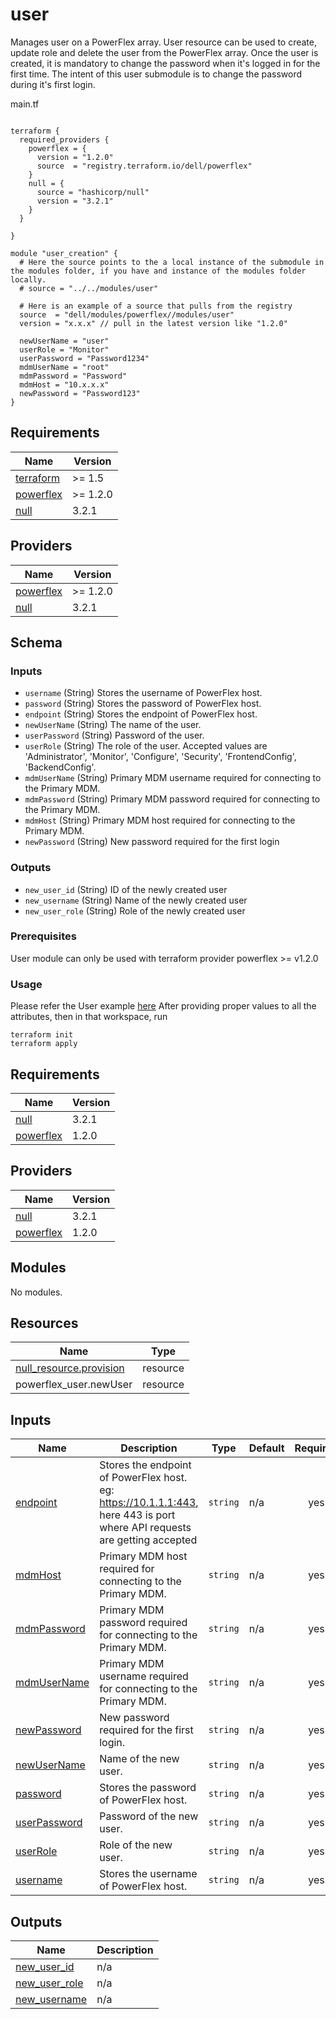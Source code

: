 <!--
Copyright (c) 2023 Dell Inc., or its subsidiaries. All Rights Reserved.

Licensed under the Mozilla Public License Version 2.0 (the "License");
you may not use this file except in compliance with the License.
You may obtain a copy of the License at

    http://mozilla.org/MPL/2.0/


Unless required by applicable law or agreed to in writing, software
distributed under the License is distributed on an "AS IS" BASIS,
WITHOUT WARRANTIES OR CONDITIONS OF ANY KIND, either express or implied.
See the License for the specific language governing permissions and
limitations under the License.
-->
# user

Manages user on a PowerFlex array. User resource can be used to create, update role and delete the user from the PowerFlex array. Once the user is created, it is mandatory to change the password when it's logged in for the first time. The intent of this user submodule is to change the password during it's first login.

main.tf
```hcl

terraform {
  required_providers {
    powerflex = {
      version = "1.2.0"
      source  = "registry.terraform.io/dell/powerflex"
    }
    null = {  
      source = "hashicorp/null"  
      version = "3.2.1"  
    }
  }
    
}

module "user_creation" {
  # Here the source points to the a local instance of the submodule in the modules folder, if you have and instance of the modules folder locally. 
  # source = "../../modules/user"

  # Here is an example of a source that pulls from the registry
  source  = "dell/modules/powerflex//modules/user"
  version = "x.x.x" // pull in the latest version like "1.2.0"

  newUserName = "user"
  userRole = "Monitor"
  userPassword = "Password1234"
  mdmUserName = "root"
  mdmPassword = "Password"
  mdmHost = "10.x.x.x"
  newPassword = "Password123"
}
```

## Requirements

| Name | Version |
|------|---------|
| <a name="requirement_terraform"></a> [terraform](#requirement\_terraform) |  >= 1.5 |
| <a name="requirement_powerflex"></a> [powerflex](#requirement\_powerflex) | >= 1.2.0 |
| <a name="requirement_null"></a> [null](#requirement\_null) |  3.2.1 |   

## Providers

| Name | Version |
|------|---------|
| <a name="provider_powerflex"></a> [powerflex](#provider\_powerflex) | >= 1.2.0 |
| <a name="provider_null"></a> [null](#provider\_null) |  3.2.1 |   

## Schema

### Inputs

- `username` (String) Stores the username of PowerFlex host.
- `password` (String) Stores the password of PowerFlex host.
- `endpoint` (String) Stores the endpoint of PowerFlex host.
- `newUserName` (String) The name of the user.
- `userPassword` (String) Password of the user.
- `userRole` (String) The role of the user. Accepted values are 'Administrator', 'Monitor', 'Configure', 'Security', 'FrontendConfig', 'BackendConfig'.
- `mdmUserName` (String) Primary MDM username required for connecting to the Primary MDM.
- `mdmPassword` (String) Primary MDM password required for connecting to the Primary MDM.
- `mdmHost` (String) Primary MDM host required for connecting to the Primary MDM.
- `newPassword` (String) New password required for the first login

### Outputs

- `new_user_id` (String) ID of the newly created user
- `new_username` (String) Name of the newly created user
- `new_user_role` (String) Role of the newly created user

### Prerequisites

User module can only be used with terraform provider powerflex >= v1.2.0

### Usage

Please refer the User example [here](https://github.com/dell/terraform-powerflex-modules/blob/main/examples/user/README.md)
After providing proper values to all the attributes, then in that workspace, run

```
terraform init
terraform apply
```

<!-- BEGIN_TF_DOCS -->
## Requirements

| Name | Version |
|------|---------|
| <a name="requirement_null"></a> [null](#requirement\_null) | 3.2.1 |
| <a name="requirement_powerflex"></a> [powerflex](#requirement\_powerflex) | 1.2.0 |

## Providers

| Name | Version |
|------|---------|
| <a name="provider_null"></a> [null](#provider\_null) | 3.2.1 |
| <a name="provider_powerflex"></a> [powerflex](#provider\_powerflex) | 1.2.0 |

## Modules

No modules.

## Resources

| Name | Type |
|------|------|
| [null_resource.provision](https://registry.terraform.io/providers/hashicorp/null/3.2.1/docs/resources/resource) | resource |
| powerflex_user.newUser | resource |

## Inputs

| Name | Description | Type | Default | Required |
|------|-------------|------|---------|:--------:|
| <a name="input_endpoint"></a> [endpoint](#input\_endpoint) | Stores the endpoint of PowerFlex host. eg: https://10.1.1.1:443, here 443 is port where API requests are getting accepted | `string` | n/a | yes |
| <a name="input_mdmHost"></a> [mdmHost](#input\_mdmHost) | Primary MDM host required for connecting to the Primary MDM. | `string` | n/a | yes |
| <a name="input_mdmPassword"></a> [mdmPassword](#input\_mdmPassword) | Primary MDM password required for connecting to the Primary MDM. | `string` | n/a | yes |
| <a name="input_mdmUserName"></a> [mdmUserName](#input\_mdmUserName) | Primary MDM username required for connecting to the Primary MDM. | `string` | n/a | yes |
| <a name="input_newPassword"></a> [newPassword](#input\_newPassword) | New password required for the first login. | `string` | n/a | yes |
| <a name="input_newUserName"></a> [newUserName](#input\_newUserName) | Name of the new user. | `string` | n/a | yes |
| <a name="input_password"></a> [password](#input\_password) | Stores the password of PowerFlex host. | `string` | n/a | yes |
| <a name="input_userPassword"></a> [userPassword](#input\_userPassword) | Password of the new user. | `string` | n/a | yes |
| <a name="input_userRole"></a> [userRole](#input\_userRole) | Role of the new user. | `string` | n/a | yes |
| <a name="input_username"></a> [username](#input\_username) | Stores the username of PowerFlex host. | `string` | n/a | yes |

## Outputs

| Name | Description |
|------|-------------|
| <a name="output_new_user_id"></a> [new\_user\_id](#output\_new\_user\_id) | n/a |
| <a name="output_new_user_role"></a> [new\_user\_role](#output\_new\_user\_role) | n/a |
| <a name="output_new_username"></a> [new\_username](#output\_new\_username) | n/a |
<!-- END_TF_DOCS -->